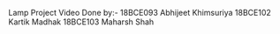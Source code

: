  Lamp Project Video 
Done by:-
  18BCE093 Abhijeet Khimsuriya
  18BCE102 Kartik Madhak
  18BCE103 Maharsh Shah
